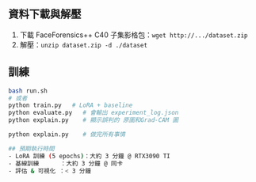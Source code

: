 ## 資料下載與解壓
1. 下載 FaceForensics++ C40 子集影格包：`wget http://.../dataset.zip`
2. 解壓：`unzip dataset.zip -d ./dataset`

## 訓練
```bash
bash run.sh
# 或者
python train.py   # LoRA + baseline
python evaluate.py   # 會輸出 experiment_log.json
python explain.py    # 顯示誤判的 原圖和Grad-CAM 圖

python explain.py    # 做完所有事情

## 預期執行時間
- LoRA 訓練 (5 epochs)：大約 3 分鐘 @ RTX3090 TI  
- 基線訓練      ：大約 3 分鐘 @ 同卡  
- 評估 & 可視化 ：< 3 分鐘  


